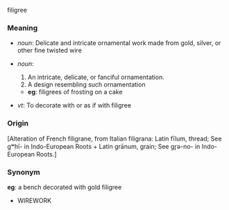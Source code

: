 filigree
### Meaning
+ _noun_: Delicate and intricate ornamental work made from gold, silver, or other fine twisted wire
+ _noun_: 
   1. An intricate, delicate, or fanciful ornamentation.
   2. A design resembling such ornamentation
    + __eg__: filigrees of frosting on a cake

+ _vt_: To decorate with or as if with filigree

### Origin

[Alteration of French filigrane, from Italian filigrana: Latin fīlum, thread; See gʷhī- in Indo-European Roots + Latin grānum, grain; See gr̥ə-no- in Indo-European Roots.]

### Synonym

__eg__: a bench decorated with gold filigree

+ WIREWORK


